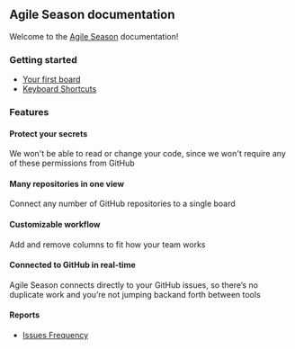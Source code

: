 ## Agile Season documentation

Welcome to the [Agile Season](https://2.agileseason.com) documentation!

### Getting started

- [Your first board](/pages/your_first_board)
- [Keyboard Shortcuts](/pages/shortcuts)

### Features

#### Protect your secrets
We won't be able to read or change your code,
since we won't require any of these permissions from GitHub

#### Many repositories in one view
Connect any number of GitHub repositories to a single board

#### Customizable workflow
Add and remove columns to fit how your team works

#### Connected to GitHub in real-time
Agile Season connects directly to your GitHub issues,
so there’s no duplicate work and you’re not jumping backand forth between tools

#### Reports

- [Issues Frequency](/pages/reports/issues-frequency)
